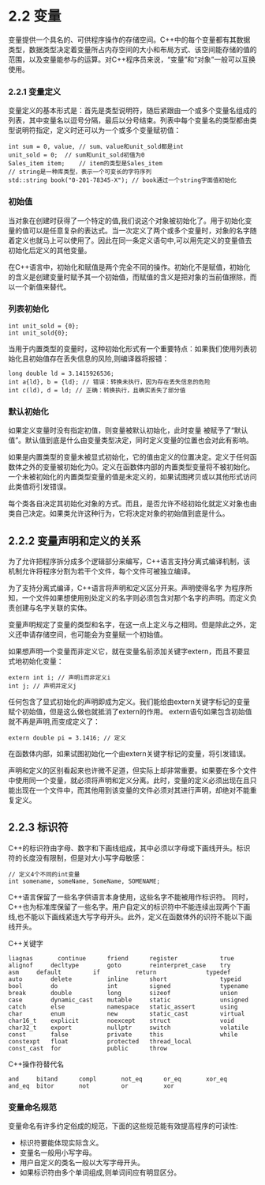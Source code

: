# 2.2 变量

变量提供一个具名的、可供程序操作的存储空间。C++中的每个变量都有其数据类型，数据类型决定着变量所占内存空间的大小和布局方式、该空间能存储的值的范围，以及变量能参与的运算。对C++程序员来说，“变量”和“对象”一般可以互换使用。

### 2.2.1 变量定义

变量定义的基本形式是：首先是类型说明符，随后紧跟由一个或多个变量名组成的列表，其中变量名以逗号分隔，最后以分号结束。列表中每个变量名的类型都由类型说明符指定，定义时还可以为一个或多个变量赋初值：

```
int sum = 0, value, // sum、value和unit_sold都是int
unit_sold = 0;	// sum和unit_sold初值为0
Sales_item item;	// item的类型是Sales_item
// string是一种库类型，表示一个可变长的字符序列
std::string book("0-201-78345-X"); // book通过一个string字面值初始化
```

### 初始值

当对象在创建时获得了一个特定的值,我们说这个对象被初始化了。用于初始化变量的值可以是任意复杂的表达式。当一次定义了两个或多个变量时，对象的名字随着定义也就马上可以使用了。因此在同一条定义语句中,可以用先定义的变量值去初始化后定义的其他变量。

在C++语言中，初始化和赋值是两个完全不同的操作。初始化不是赋值，初始化的含义是创建变量时赋予其一个初始值，而赋值的含义是把对象的当前值擦除，而以一个新值来替代。

### 列表初始化

```
int unit_sold = {0};
int unit_sold{0};
```

当用于内置类型的变量时，这种初始化形式有一个重要特点：如果我们使用列表初始化且初始值存在丢失信息的风险,则编译器将报错：

```
long double ld = 3.1415926536;
int a{ld}, b = {ld}; // 错误：转换未执行，因为存在丢失信息的危险
int c(ld), d = ld; // 正确：转换执行，且确实丢失了部分值
```

### 默认初始化

如果定义变量时没有指定初值，则变量被默认初始化，此时变量
被赋予了“默认值”。默认值到底是什么由变量类型决定，同时定义变量的位置也会对此有影响。

如果是内置类型的变量未被显式初始化，它的值由定义的位置决定。定义于任何函数体之外的变量被初始化为0。定义在函数体内部的内置类型变量将不被初始化。一个未被初始化的内置类型变量的值是未定义的，如果试图拷贝或以其他形式访问此类值将引发错误。

每个类各自决定其初始化对象的方式。而且，是否允许不经初始化就定义对象也由类自己决定。如果类允许这种行为，它将决定对象的初始值到底是什么。

## 2.2.2 变量声明和定义的关系

为了允许把程序拆分成多个逻辑部分来编写，C++语言支持分离式编译机制，该机制允许将程序分割为若干个文件，每个文件可被独立编译。

为了支持分离式编译，C++语言将声明和定义区分开来。声明使得名字
为程序所知，一个文件如果想使用别处定义的名字则必须包含对那个名字的声明。而定义负责创建与名字关联的实体。

变量声明规定了变量的类型和名字，在这一点上定义与之相同。但是除此之外，定义还申请存储空间，也可能会为变量赋一个初始值。

如果想声明一个变量而非定义它，就在变量名前添加关键字extern，而且不要显式地初始化变量：

```
extern int i; // 声明i而非定义i
int j; // 声明并定义j
```
任何包含了显式初始化的声明即成为定义。我们能给由extern关键字标记的变量赋个初始值，但是这么做也就抵消了extern的作用。 extern语句如果包含初始值就不再是声明,而变成定义了：

```
extern double pi = 3.1416; // 定义
```

在函数体内部，如果试图初始化一个由extern关键字标记的变量，将引发错误。

声明和定义的区别看起来也许微不足道，但实际上却非常重要。如果要在多个文件中使用同一个变量，就必须将声明和定义分离。此时，变量的定义必须出现在且只能出现在一个文件中，而其他用到该变量的文件必须对其进行声明，却绝对不能重复定义。

## 2.2.3 标识符

C++的标识符由字母、数字和下画线组成，其中必须以字母或下画线开头。标识符的长度没有限制，但是对大小写字母敏感：

```
// 定义4个不同的int变量
int somename, someName, SomeName, SOMENAME;
```

C++语言保留了一些名字供语言本身使用，这些名字不能被用作标识符。
同时，C++也为标准库保留了一些名字。用户自定义的标识符中不能连续出现两个下画线,也不能以下画线紧连大写字母开头。此外，定义在函数体外的识符不能以下画线开头。

C++关键字

```
liagnas       continue		friend		register			true
alignof		decltype		goto		reinterpret_case	try
asm     default			if			return				typedef
auto		delete			inline		short				typeid
bool		do				int			signed				typename
break		double			long		sizeof				union
case		dynamic_cast	mutable		static				unsigned
catch		else			namespace	static_assert		using
char		enum			new			static_cast			virtual
char16_t	explicit		noexcept	struct				void
char32_t	export			nullptr		switch				volatile
const		false			private		this				while
constexpt	float			protected	thread_local
const_cast	for				public		throw 
```

C++操作符替代名

```
and		bitand		compl		not_eq		or_eq		xor_eq
and_eq	bitor		not			or			xor
```

### 变量命名规范

变量命名有许多约定俗成的规范，下面的这些规范能有效提高程序的可读性:
* 标识符要能体现实际含义。
* 变量名一般用小写字母。
* 用户自定义的类名一般以大写字母开头。
* 如果标识符由多个单词组成,则单词间应有明显区分。
